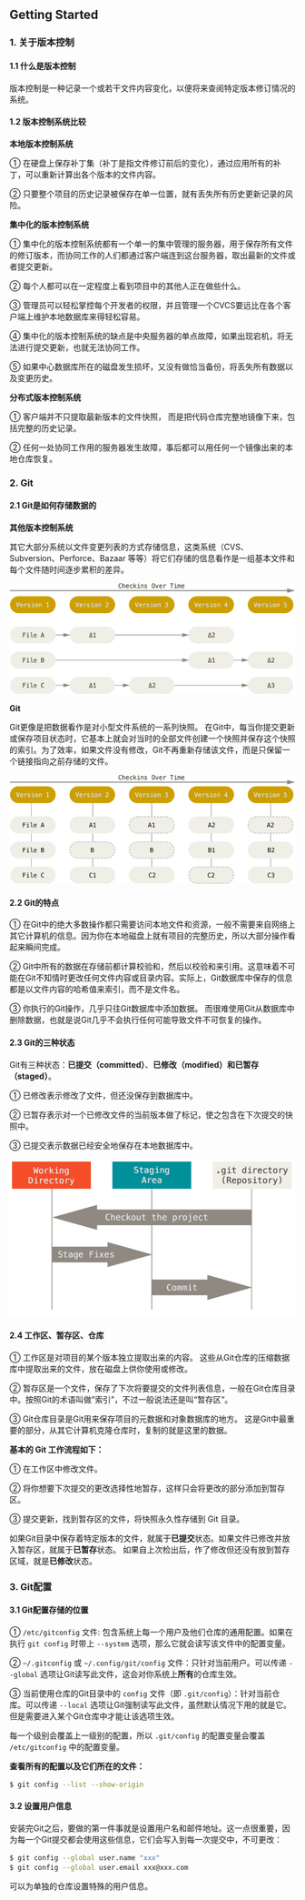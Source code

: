 ## Getting Started

### 1. 关于版本控制

#### 1.1 什么是版本控制

版本控制是一种记录一个或若干文件内容变化，以便将来查阅特定版本修订情况的系统。

#### 1.2 版本控制系统比较

**本地版本控制系统**

① 在硬盘上保存补丁集（补丁是指文件修订前后的变化），通过应用所有的补丁，可以重新计算出各个版本的文件内容。

② 只要整个项目的历史记录被保存在单一位置，就有丢失所有历史更新记录的风险。

**集中化的版本控制系统**

① 集中化的版本控制系统都有一个单一的集中管理的服务器，用于保存所有文件的修订版本，而协同工作的人们都通过客户端连到这台服务器，取出最新的文件或者提交更新。

② 每个人都可以在一定程度上看到项目中的其他人正在做些什么。

③ 管理员可以轻松掌控每个开发者的权限，并且管理一个CVCS要远比在各个客户端上维护本地数据库来得轻松容易。

④ 集中化的版本控制系统的缺点是中央服务器的单点故障，如果出现宕机，将无法进行提交更新，也就无法协同工作。

⑤ 如果中心数据库所在的磁盘发生损坏，又没有做恰当备份，将丢失所有数据以及变更历史。

**分布式版本控制系统**

① 客户端并不只提取最新版本的文件快照， 而是把代码仓库完整地镜像下来，包括完整的历史记录。

② 任何一处协同工作用的服务器发生故障，事后都可以用任何一个镜像出来的本地仓库恢复。

### 2. Git

#### 2.1 Git是如何存储数据的

**其他版本控制系统**

其它大部分系统以文件变更列表的方式存储信息，这类系统（CVS、Subversion、Perforce、Bazaar 等等）将它们存储的信息看作是一组基本文件和每个文件随时间逐步累积的差异。

<left><img src="images\01-deltas.png"/></left>

**Git**

Git更像是把数据看作是对小型文件系统的一系列快照。 在Git中，每当你提交更新或保存项目状态时，它基本上就会对当时的全部文件创建一个快照并保存这个快照的索引。为了效率，如果文件没有修改，Git不再重新存储该文件，而是只保留一个链接指向之前存储的文件。 

<left><img src="images\02-snapshots.png"/></left>

#### 2.2 Git的特点

① 在Git中的绝大多数操作都只需要访问本地文件和资源，一般不需要来自网络上其它计算机的信息。因为你在本地磁盘上就有项目的完整历史，所以大部分操作看起来瞬间完成。

② Git中所有的数据在存储前都计算校验和，然后以校验和来引用。这意味着不可能在Git不知情时更改任何文件内容或目录内容。实际上，Git数据库中保存的信息都是以文件内容的哈希值来索引，而不是文件名。

③ 你执行的Git操作，几乎只往Git数据库中添加数据。 而很难使用Git从数据库中删除数据，也就是说Git几乎不会执行任何可能导致文件不可恢复的操作。

#### 2.3 Git的三种状态

Git有三种状态：**已提交（committed）**、**已修改（modified）**和**已暂存（staged）**。

① 已修改表示修改了文件，但还没保存到数据库中。

② 已暂存表示对一个已修改文件的当前版本做了标记，使之包含在下次提交的快照中。

③ 已提交表示数据已经安全地保存在本地数据库中。

<left><img src="images\03-areas.png"/></left>

#### 2.4 工作区、暂存区、仓库

① 工作区是对项目的某个版本独立提取出来的内容。 这些从Git仓库的压缩数据库中提取出来的文件，放在磁盘上供你使用或修改。

② 暂存区是一个文件，保存了下次将要提交的文件列表信息，一般在Git仓库目录中。按照Git的术语叫做”索引”，不过一般说法还是叫“暂存区”。

③ Git仓库目录是Git用来保存项目的元数据和对象数据库的地方。 这是Git中最重要的部分，从其它计算机克隆仓库时，复制的就是这里的数据。

**基本的 Git 工作流程如下：** 

① 在工作区中修改文件。

② 将你想要下次提交的更改选择性地暂存，这样只会将更改的部分添加到暂存区。

③ 提交更新，找到暂存区的文件，将快照永久性存储到 Git 目录。

如果Git目录中保存着特定版本的文件，就属于**已提交**状态。如果文件已修改并放入暂存区，就属于**已暂存**状态。 如果自上次检出后，作了修改但还没有放到暂存区域，就是**已修改**状态。

### 3. Git配置

#### 3.1 Git配置存储的位置

① `/etc/gitconfig` 文件: 包含系统上每一个用户及他们仓库的通用配置。如果在执行 `git config` 时带上 `--system` 选项，那么它就会读写该文件中的配置变量。

② `~/.gitconfig` 或 `~/.config/git/config` 文件：只针对当前用户。可以传递 `--global` 选项让Git读写此文件，这会对你系统上**所有**的仓库生效。

③ 当前使用仓库的Git目录中的 `config` 文件（即 `.git/config`）：针对当前仓库。可以传递 `--local` 选项让Git强制读写此文件，虽然默认情况下用的就是它。但是需要进入某个Git仓库中才能让该选项生效。

每一个级别会覆盖上一级别的配置，所以 `.git/config` 的配置变量会覆盖 `/etc/gitconfig` 中的配置变量。

**查看所有的配置以及它们所在的文件：**

```bash
$ git config --list --show-origin
```

#### 3.2 设置用户信息

安装完Git之后，要做的第一件事就是设置用户名和邮件地址。这一点很重要，因为每一个Git提交都会使用这些信息，它们会写入到每一次提交中，不可更改：

```bash
$ git config --global user.name "xxx"
$ git config --global user.email xxx@xxx.com
```

可以为单独的仓库设置特殊的用户信息。

